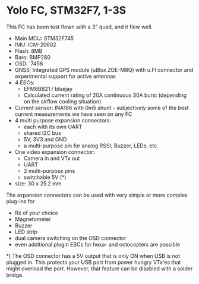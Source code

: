 # Yolo FC, STM32F7, 1-3S
This FC has been test flown with a 3" quad, and it flew well.

- Main MCU: STM32F745
- IMU: ICM-20602
- Flash: 8MB
- Baro: BMP280
- OSD: '7456
- GNSS: Integrated GPS module (uBlox ZOE-M8Q) with u.Fl connector and experimental support for active antennas
- 4 ESCs:
  - EFM8BB21 / bluejay
  - Calculated current rating of 20A continuous 30A burst (depending on the airflow cooling situation)
- Current sensor: INA186 with 0m5 shunt - subjectively some of the best current measurements we have seen on any FC
- 4 multi purpose expansion connectors:
  - each with its own UART
  - shared I2C bus
  - 5V, 3V3 and GND
  - a multi-purpose pin for analog RSSI, Buzzer, LEDs, etc.
- One video expansion connector:
  - Camera in and VTx out
  - UART
  - 2 multi-purpose pins
  - switchable 5V (*)
- size: 30 x 25.2 mm

The expansion connectors can be used with very simple or more complex plug-ins for
- Rx of your choice
- Magnetometer
- Buzzer
- LED strip
- dual camera switching on the OSD connector
- even additional plugin ESCs for hexa- and octocopters are possible

*) The OSD connector has a 5V output that is only ON when USB is not plugged in. This protects your USB port from power hungry VTx'es that might overload the port. However, that feature can be disabled with a solder bridge.

